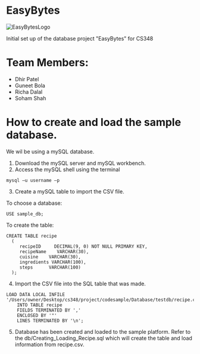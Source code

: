 # EasyBytes

![EasyBytesLogo](https://user-images.githubusercontent.com/65190493/214759224-2ca6f9b6-a8b6-4b7c-9a8f-bf91a9ab50f5.png)

Initial set up of the database project "EasyBytes" for CS348

# Team Members:
- Dhir Patel
- Guneet Bola
- Richa Dalal
- Soham Shah

# How to create and load the sample database.

We wil be using a mySQL database.

1) Download the mySQL server and mySQL workbench.
2) Access the mySQL shell using the terminal

```mysql –u username –p```

3) Create a mySQL table to import the CSV file.

To choose a database:

```USE sample_db;```

To create the table:

```
CREATE TABLE recipe
  ( 
     recipeID     DECIMAL(9, 0) NOT NULL PRIMARY KEY, 
     recipeName    VARCHAR(30), 
     cuisine    VARCHAR(30), 
     ingredients VARCHAR(100), 
     steps      VARCHAR(100) 
  );
  ```

4) Import the CSV file into the SQL table that was made.

```
LOAD DATA LOCAL INFILE '/Users/owner/Desktop/cs348/project/codesample/Database/testdb/recipe.csv' 
	INTO TABLE recipe 
	FIELDS TERMINATED BY ',' 
	ENCLOSED BY '"'
	LINES TERMINATED BY '\n';
```
  
  5) Database has been created and loaded to the sample platform. Refer to the db/Creating_Loading_Recipe.sql which will create the table and load information from recipe.csv.


